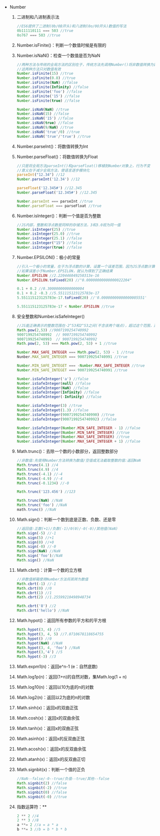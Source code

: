 - Number

  1. 二进制和八进制表示法

     ```javascript
     //ES6提供了二进制(0b/0B开头)和八进制(0o/0O开头)数值的写法
     0b111110111 === 503 //true
     0o767 === 503 //true
     ```

  2. Number.isFinite()：判断一个数值时候是有限的

  3. Number.isNaN()：检查一个数值是否为NaN

     ```javascript
     //两种方法与传统的全局方法的区别在于，传统方法先调用Number()将非数值转换为数值，再判断
     //这两种方法只对数值有效
     Number.isFinite(15) //true
     Number.isFinite(0.8) //true
     Number.isFinite(NaN) //false
     Number.isFinite(Infinity) //false
     Number.isFinite('foo') //false
     Number.isFinite('15') //false
     Number.isFinite(true) //false

     Number.isNaN(NaN) //true
     Number.isNaN(15) //false
     Number.isNaN('15') //false
     Number.isNaN(true) //false
     Number.isNaN(9/NaN) //true
     Number.isNaN('true'/0) //true
     Number.isNaN('true'/'true') //true
     ```

  4. Number.parseInt()：将数值转换为Int

  5. Number.parseFloat()：将数值转换为Float

     ```javascript
     //只是将全局方法parseInt()和parseFloat()移植到Number对象上，行为不变
     //意义在于减少全局方法，使语言逐步模块化
     parseInt("12.34") //12
     Number.parseInt('12.34') //12

     parseFloat('12.345#') //12.345
     Number.parseFloat('12.345#') //12.345

     Number.parseInt === parseInt //true
     Number.parseFloat === parseFloat //true
     ```

  6. Number.isInteger()：判断一个值是否为整数

     ```javascript
     //JS内部，整数和浮点数是同样的存储方法，3和3.0视为同一值
     Number.isInteger(25) //true
     Number.isInteger(25.0) //true
     Number.isInteger(25.1) //false
     Number.isInteger("15") //false
     Number.isInteger(true) //false
     ```

  7. Number.EPSILON()：极小的常量

     ```javascript
     //引入一个极小的常量，在于为浮点数的计算，设置一个误差范围，因为JS浮点数计算不精确
     //如果误差小于Number.EPSILON，就认为得到了正确结果
     Number.EPSILON //2.220446049250313e-16
     Number.EPSILON.toFixed(20) //"0.00000000000000022204"

     0.1 + 0.2 //0.30000000000000004
     0.1 + 0.2 -0.3 //5.551115123125783e-17
     5.551115123125783e-17.toFixed(20) //'0.00000000000000005551'

     5.551115123125783e-17 < Number.EPSILON //true
     ```

  8. 安全整数和Number.isSafeInteger()

     ```javascript
     //JS能正确表示的整数范围在-2^53和2^53之间(不含该两个端点)，超过这个范围，这无法精确表示
     Math.pow(2,53) //9007199254740992
     9007199254740992  // 9007199254740992
     9007199254740993  // 9007199254740992
     Math.pow(2, 53) === Math.pow(2, 53) + 1 //true

     Number.MAX_SAFE_INTEGER === Math.pow(2, 53) - 1 //true
     Nunber.MAX_SAFE_INTEGER === 9007199254740991 //true

     Number.MIN_SAFE_INTEGET === -Number.MAX_SAFE_INTEGER //true
     Number.MIN_SAFE_INTEGET === 9007199254740991 //true

     Number.isSafeInteger('a') //false
     Number.isSafeInteger(null) //false
     Number.isSafeInteger(NaN) //false
     Number.isSafeInteger(Infinity) //false
     Number.isSafeInteger(-Infinity) //false

     Number.isSafeInteger(3) //true
     Number.isSafeInteget(1.3) //false
     Number.isSafeInteger(9007199254740990) //true
     Number.isSafeInteger(9007199254740992) //false

     Number.isSafeInteger(Number.MIN_SAFE_INTEGER - 1) //false
     Number.isSafeInteger(Number.MIN_SAFE_INTEGER) //true
     Number.isSafeInteger(Number.MAX_SAFE_INTEGER) //true
     Number.isSafeInteger(Number.MAX_SAFE_INTEGER + 1) //false 
     ```

  9. Math.trunc()：去除一个数的小数部分，返回整数部分

     ```javascript
     //非数值:先使用Number方法转换为数值/空值或无法截取整数的值:返回NaN
     Math.trunc(4.1) //4
     Math.trunc(4.9) //4
     Math.trunc(-4.1) //-4
     Math.trunc(-4.9) //-4
     Math.trunc(-0.1234) //-0

     Math.trunc('123.456') //123

     Math.trunc(NaN) //NaN
     Math.trunc('foo') //NaN
     math.trunc() //NaN
     ```

  10. Math.sign()：判断一个数到底是正数、负数、还是零

      ```javascript
      //返回值:正数(+1)/负数(-1)/0(0)/-0(-0)/其他值(NaN)
      Math.sign(-5) //-1
      Math.sign(5) //+1
      Math.sign(0) //+0
      Math.sign(-0) //-0
      Math.sign(NaN) //NaN
      Math.sign('foo')//NaN
      Math.sign() //NaN
      ```

  11. Math.cbrt()：计算一个数的立方根

      ```javascript
      //非数值邮箱使用Number方法将其转为数值
      Math.cbrt(-1) //-1
      Math.cbrt(0) //0
      Math.cbrt(1) //1
      Math.cbrt(2) //1.25599210498948734

      Math.cbrt('8') //2
      Math.cbrt('hello') //NaN
      ```

  12. Math.hypot()：返回所有参数的平方和的平方根

      ```javascript
      Math.hypot(3, 4) //5
      Math.hypot(3, 4, 5) //7.0710678118654755
      Math.hypot() //0
      Math.hypot(NaN) //NaN
      Math.hypot(3, 4, 'foo') //NaN
      Math.hypot(3,'4') //5
      Math.hypot(-3) //3
      ```

  13. Math.expm1(n)：返回e^n-1 (e：自然底数)

  14. Math.log1p(n)：返回(1+n)的自然对数，集Math.log(1 + n)

  15. Math.log10(n)：返回以10为底的n的对数

  16. Math.log2(n)：返回以2为底的n的对数

  17. Math.sinh(x)：返回x的双曲正弦

  18. Math.cosh(x)：返回x的双曲余弦

  19. Math.tanh(x)：返回x的双曲正弦

  20. Math.asinh(x)：返回x的反双曲正弦

  21. Math.acosh(x)：返回x的反双曲余弦

  22. Math.atanh(x)：返回x的反双曲正切

  23. Math.signbit(x)：判断一个值的正负

      ```javascript
      //NaN--false/-0--true/负值--true/其他--false
      Math.signbit(2) //false
      Math.signbit(-2) //true
      Math.signbit(0) //false
      Math.signbit(-0) //true
      ```

  24. 指数运算符：**

      ```javascript
      2 ** 2 //4
      2 ** 3 //8
      a **= 2 //a = a * a
      b **= 3 //b = b * b * b
      ```

